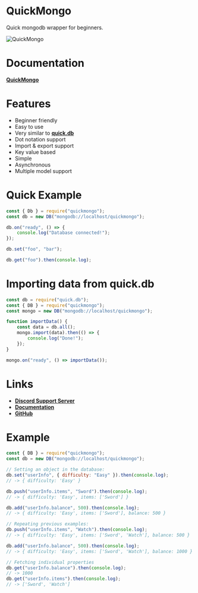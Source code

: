 # QuickMongo
Quick mongodb wrapper for beginners.

![QuickMongo](https://nodei.co/npm/quickmongo.png)

# Documentation
**[QuickMongo](https://quickmongo.js.org)**

# Features
- Beginner friendly
- Easy to use
- Very similar to **[quick.db](https://npmjs.com/package/quick.db)**
- Dot notation support
- Import & export support
- Key value based
- Simple
- Asynchronous
- Multiple model support

# Quick Example

```js
const { Db } = require("quickmongo");
const db = new DB("mongodb://localhost/quickmongo");

db.on("ready", () => {
    console.log("Database connected!");
});

db.set("foo", "bar");

db.get("foo").then(console.log);
```

# Importing data from quick.db

```js
const db = require("quick.db");
const { DB } = require("quickmongo");
const mongo = new DB("mongodb://localhost/quickmongo");

function importData() {
    const data = db.all();
    mongo.import(data).then(() => {
        console.log("Done!");
    });    
}

mongo.on("ready", () => importData());
```

# Links
- **[Discord Support Server](https://discord.gg/2SUybzb)**
- **[Documentation](https://quickmongo.js.org)**
- **[GitHub](https://github.com/DevSnowflake/quickmongo)**

# Example

```js
const { DB } = require("quickmongo");
const db = new DB("mongodb://localhost/quickmongo");

// Setting an object in the database:
db.set("userInfo", { difficulty: "Easy" }).then(console.log);
// -> { difficulty: 'Easy' }

db.push("userInfo.items", "Sword").then(console.log);
// -> { difficulty: 'Easy', items: ['Sword'] }

db.add("userInfo.balance", 500).then(console.log);
// -> { difficulty: 'Easy', items: ['Sword'], balance: 500 }

// Repeating previous examples:
db.push("userInfo.items", "Watch").then(console.log);
// -> { difficulty: 'Easy', items: ['Sword', 'Watch'], balance: 500 }

db.add("userInfo.balance", 500).then(console.log);
// -> { difficulty: 'Easy', items: ['Sword', 'Watch'], balance: 1000 }

// Fetching individual properties
db.get("userInfo.balance").then(console.log);
// -> 1000
db.get("userInfo.items").then(console.log);
// -> ['Sword', 'Watch']
```
